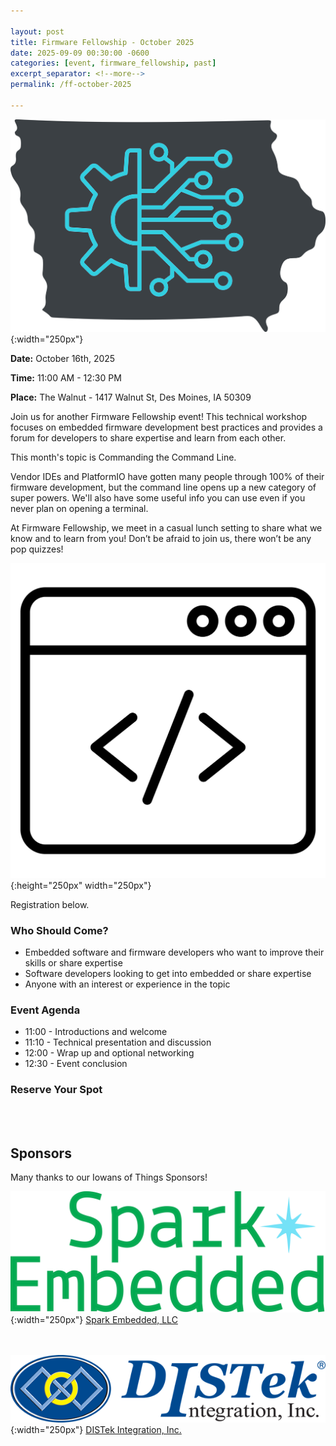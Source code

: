```yaml
---

layout: post
title: Firmware Fellowship - October 2025
date: 2025-09-09 00:30:00 -0600
categories: [event, firmware_fellowship, past]
excerpt_separator: <!--more-->
permalink: /ff-october-2025

---
```


![Logo](/assets/images/iowans_of_things.png){:width="250px"}

**Date:**  October 16th, 2025

**Time:**  11:00 AM - 12:30 PM

**Place:** The Walnut - 1417 Walnut St, Des Moines, IA 50309

Join us for another Firmware Fellowship event! This technical workshop focuses on embedded firmware development best practices and provides a forum for developers to share expertise and learn from each other.

This month's topic is Commanding the Command Line. 

Vendor IDEs and PlatformIO have gotten many people through 100% of their firmware development, but the command line opens up a new category of super powers. We'll also have some useful info you can use even if you never plan on opening a terminal. 

At Firmware Fellowship, we meet in a casual lunch setting to share what we know and to learn from you! Don’t be afraid to join us, there won’t be any pop quizzes!

![Icon](/assets/images/icon_firmware.png){:height="250px" width="250px"}

Registration below.

<!--more-->  
<!--the above "comment" tells the main page where to put the break-->

### Who Should Come?

- Embedded software and firmware developers who want to improve their skills or share expertise
- Software developers looking to get into embedded or share expertise
- Anyone with an interest or experience in the topic 

### Event Agenda

- 11:00 - Introductions and welcome
- 11:10 - Technical presentation and discussion
- 12:00 - Wrap up and optional networking
- 12:30 - Event conclusion

### Reserve Your Spot

<script charset="utf-8" type="text/javascript" src="//js.hsforms.net/forms/embed/v2.js"></script>
<script>
  hbspt.forms.create({
    portalId: "48052701",
    formId: "cf467cda-429f-4814-a3ed-625846499459",
    region: "na1"
  });
</script>

<br /><br />

## Sponsors

Many thanks to our Iowans of Things Sponsors!

![Spark Logo](/assets/images/spark_embedded_logo_transparent.png){:width="250px"}
[Spark Embedded, LLC](https://sparkembedded.com/)

<br /><br />
![DISTek Logo](/assets/images/DISTek_Logo.png){:width="250px"}
[DISTek Integration, Inc.](https://distek.com/)